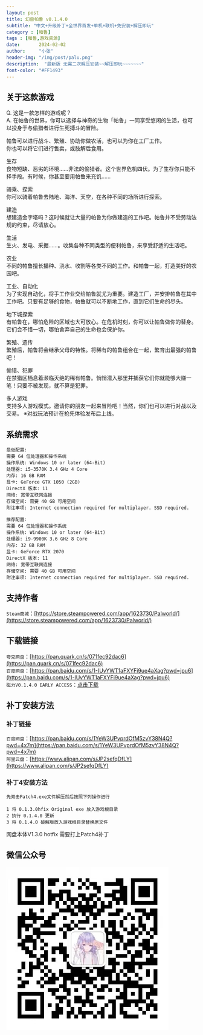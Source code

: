 ```yaml
---
layout: post
title: 幻兽帕鲁 v0.1.4.0 
subtitle: "中文+升级补丁+全世界首发+单机+联机+免安装+解压即玩"
category : [帕鲁]
tags : [帕鲁,游戏资源]
date:       2024-02-02
author:     "小张"
header-img: "/img/post/palu.png"
description:  "最新版 无需二次解压安装~~解压即玩~~~~~~~"
font-color: "#FF1493"
---
```


## 关于这款游戏

Q. 这是一款怎样的游戏呢？  
A. 在帕鲁的世界，你可以选择与神奇的生物「帕鲁」一同享受悠闲的生活，也可以投身于与偷猎者进行生死搏斗的冒险。

帕鲁可以进行战斗、繁殖、协助你做农活，也可以为你在工厂工作。  
你也可以将它们进行售卖，或肢解后食用。

生存  
食物短缺、恶劣的环境……非法的偷猎者。这个世界危机四伏。为了生存你只能不择手段。有时候，你甚至要用帕鲁来充饥……

骑乘、探索  
你可以骑着帕鲁去陆地、海洋、天空，在各种不同的场所进行探索。

建造  
想建造金字塔吗？这时候就让大量的帕鲁为你做建造的工作吧。帕鲁并不受劳动法规的约束，尽请放心。

生活  
生火、发电、采掘……。收集各种不同类型的便利帕鲁，来享受舒适的生活吧。

农业  
不同的帕鲁擅长播种、浇水、收割等各类不同的工作。和帕鲁一起，打造美好的农园吧。

工业、自动化  
为了实现自动化，将手工作业交给帕鲁就尤为重要。建造工厂，并安排帕鲁在其中工作吧。只要有足够的食物，帕鲁就可以不断地工作，直到它们生命的尽头。

地下城探索  
有帕鲁在，哪怕危险的区域也大可放心。在危机时刻，你可以让帕鲁做你的替身。它们会不惜一切，哪怕舍弃自己的生命也会保护你。

繁殖、遗传  
繁殖后，帕鲁将会继承父母的特性。将稀有的帕鲁组合在一起，繁育出最强的帕鲁吧！

偷猎、犯罪  
在禁猎区栖息着濒临灭绝的稀有帕鲁。悄悄潜入那里并捕获它们你就能够大赚一笔！只要不被发现，就不算是犯罪。

多人游戏  
支持多人游戏模式。邀请你的朋友一起来冒险吧！当然，你们也可以进行对战以及交易。
※对战玩法预计在抢先体验发布后上线。


## 系统需求

```text
最低配置:  
需要 64 位处理器和操作系统  
操作系统: Windows 10 or later (64-Bit)  
处理器: i5-3570K 3.4 GHz 4 Core  
内存: 16 GB RAM  
显卡: GeForce GTX 1050 (2GB)  
DirectX 版本: 11  
网络: 宽带互联网连接  
存储空间: 需要 40 GB 可用空间  
附注事项: Internet connection required for multiplayer. SSD required.  
```
```text
推荐配置:
需要 64 位处理器和操作系统
操作系统: Windows 10 or later (64-Bit)
处理器: i9-9900K 3.6 GHz 8 Core
内存: 32 GB RAM
显卡: GeForce RTX 2070
DirectX 版本: 11
网络: 宽带互联网连接
存储空间: 需要 40 GB 可用空间
附注事项: Internet connection required for multiplayer. SSD required.
```

## 支持作者
`Steam商城`：[https://store.steampowered.com/app/1623730/Palworld/](https://store.steampowered.com/app/1623730/Palworld/)

## 下载链接
`夸克网盘`：[https://pan.quark.cn/s/071fec92dac6](https://pan.quark.cn/s/071fec92dac6)  
`百度网盘`：[https://pan.baidu.com/s/1-IUvYWT1aFXYFi9ue4aXag?pwd=jpu6](https://pan.baidu.com/s/1-IUvYWT1aFXYFi9ue4aXag?pwd=jpu6)  
`磁力V0.1.4.0 EARLY ACCESS`：[点击下载](magnet:?xt=urn:btih:26f17e5ef8ef8d26839897b3e61e0b6117089097&dn=Palworld%20%5bSteam-Rip%5d%20by%20Ksenia&tr=http%3a%2f%2fbt.piratbit.club%2f00075796c46ede38c12741b72a29625c%2fannounce&tr=udp%3a%2f%2ftracker.sbsub.com%3a2710%2fannounce&tr=http%3a%2f%2fopen.acgtracker.com%3a1096%2fannounce&tr=udp%3a%2f%2f176.113.68.67%3a6961%2fannounce&tr=udp%3a%2f%2f176.113.71.60%3a6961%2fannounce&tr=http%3a%2f%2f184.105.151.164%3a6969%2fannounce&tr=udp%3a%2f%2f185.83.214.123%3a6969%2fannounce&tr=http%3a%2f%2f51.15.55.204%3a1337%2fannounce&tr=http%3a%2f%2f51.38.230.101%3a80%2fannounce&tr=udp%3a%2f%2f93.158.213.92%3a1337%2fannounce&tr=http%3a%2f%2f95.107.48.115%3a80%2fannounce&tr=http%3a%2f%2faaa.army%3a8866%2fannounce&tr=http%3a%2f%2fbobbialbano.com%3a6969%2fannounce&tr=http%3a%2f%2fderpyradio.net%3a6969%2fannounce&tr=http%3a%2f%2fh4.trakx.nibba.trade%3a80%2fannounce&tr=http%3a%2f%2fopen.acgnxtracker.com%2fannounce&tr=udp%3a%2f%2fopentracker.i2p.rocks%3a6969%2fannounce&tr=http%3a%2f%2fpublictracker.ch%3a6969%2fannounce&tr=udp%3a%2f%2fretracker.sevstar.net%3a2710%2fannounce&tr=http%3a%2f%2frt.tace.ru%3a80%2fannounce&tr=http%3a%2f%2fshare.camoe.cn%3a8080%2fannounce&tr=http%3a%2f%2ft.acg.rip%3a6699%2fannounce&tr=http%3a%2f%2ft.nyaatracker.com%2fannounce&tr=http%3a%2f%2ft.nyaatracker.com%3a80%2fannounce&tr=udp%3a%2f%2ft.overflow.biz%3a6969%2fannounce&tr=udp%3a%2f%2ftr.cili001.com%3a8070%2fannounce&tr=http%3a%2f%2ftracker.anonwebz.xyz%3a8080%2fannounce&tr=udp%3a%2f%2ftracker.dler.org%3a6969%2fannounce&tr=http%3a%2f%2ftracker.files.fm%3a6969%2fannounce&tr=http%3a%2f%2ftracker.gbitt.info%2fannounce&tr=http%3a%2f%2ftracker.gbitt.info%3a80%2fannounce&tr=http%3a%2f%2ftracker.ipv6tracker.ru%3a80%2fannounce&tr=udp%3a%2f%2ftracker.kamigami.org%3a2710%2fannounce&tr=udp%3a%2f%2ftracker.lelux.fi%3a6969%2fannounce&tr=http%3a%2f%2ftracker.noobsubs.net%3a80%2fannounce&tr=http%3a%2f%2ftracker.skyts.cn%3a6969%2fannounce&tr=udp%3a%2f%2ftracker.skyts.net%3a6969%2fannounce&tr=http%3a%2f%2ftracker.ygsub.com%3a6969%2fannounce&tr=udp%3a%2f%2ftracker.zerobytes.xyz%3a1337%2fannounce&tr=http%3a%2f%2ftracker1.itzmx.com%3a8080%2fannounce&tr=udp%3a%2f%2ftracker2.dler.org%3a80%2fannounce&tr=udp%3a%2f%2ftracker2.itzmx.com%3a6961%2fannounce&tr=udp%3a%2f%2ftracker3.itzmx.com%3a6961%2fannounce&tr=udp%3a%2f%2ftracker4.itzmx.com%3a2710%2fannounce&tr=http%3a%2f%2fvpn.flying-datacenter.de%3a6969%2fannounce&tr=http%3a%2f%2fvps02.net.orel.ru%2fannounce&tr=http%3a%2f%2fvps02.net.orel.ru%3a80%2fannounce&tr=https%3a%2f%2f1337.abcvg.info%2fannounce&tr=https%3a%2f%2f1337.abcvg.info%3a443%2fannounce&tr=https%3a%2f%2faaa.army%3a8866%2fannounce&tr=https%3a%2f%2fpublictracker.pp.ua%3a443%2fannounce&tr=https%3a%2f%2ftr.ready4.icu%3a443%2fannounce&tr=https%3a%2f%2ftracker.gbitt.info%2fannounce&tr=https%3a%2f%2ftracker.hama3.net%3a443%2fannounce&tr=https%3a%2f%2ftracker.imgoingto.icu%3a443%2fannounce&tr=https%3a%2f%2ftracker.lelux.fi%3a443%2fannounce&tr=https%3a%2f%2ftracker.nitrix.me%3a443%2fannounce&tr=https%3a%2f%2ftracker.tamersunion.org%3a443%2fannounce&tr=https%3a%2f%2ftrakx.herokuapp.com%3a443%2fannounce&tr=https%3a%2f%2fw.wwwww.wtf%3a443%2fannounce&tr=http%3a%2f%2f176.113.68.67%3a6961%2fannounce&tr=http%3a%2f%2f176.113.71.60%3a6961%2fannounce&tr=udp%3a%2f%2f185.181.60.67%3a80%2fannounce&tr=http%3a%2f%2f185.83.214.123%3a6969%2fannounce&tr=udp%3a%2f%2f207.241.226.111%3a6969%2fannounce&tr=udp%3a%2f%2f207.241.231.226%3a6969%2fannounce&tr=udp%3a%2f%2f208.83.20.20%3a6969%2fannounce&tr=udp%3a%2f%2f212.1.226.176%3a2710%2fannounce&tr=udp%3a%2f%2f212.47.227.58%3a6969%2fannounce&tr=udp%3a%2f%2f217.76.183.53%3a80%2fannounce&tr=udp%3a%2f%2f37.235.174.46%3a2710%2fannounce&tr=udp%3a%2f%2f46.148.18.250%3a2710%2fannounce&tr=udp%3a%2f%2f46.148.18.254%3a2710%2fannounce&tr=udp%3a%2f%2f47.ip-51-68-199.eu%3a6969%2fannounce&tr=udp%3a%2f%2f5.226.148.20%3a6969%2fannounce&tr=udp%3a%2f%2f61626c.net%3a6969%2fannounce&tr=udp%3a%2f%2f62.210.97.59%3a1337%2fannounce&tr=udp%3a%2f%2f6ahddutb1ucc3cp.ru%3a6969%2fannounce&tr=udp%3a%2f%2f91.149.192.31%3a6969%2fannounce&tr=udp%3a%2f%2f91.216.110.52%3a451%2fannounce&tr=http%3a%2f%2f93.158.213.92%3a1337%2fannounce&tr=udp%3a%2f%2fadm.category5.tv%3a6969%2fannounce&tr=udp%3a%2f%2fadmin.videoenpoche.info%3a6969%2fannounce&tr=udp%3a%2f%2fadminion.n-blade.ru%3a6969%2fannounce&tr=udp%3a%2f%2fapi.bitumconference.ru%3a6969%2fannounce&tr=udp%3a%2f%2faruacfilmes.com.br%3a6969%2fannounce&tr=udp%3a%2f%2fbclearning.top%3a6969%2fannounce&tr=udp%3a%2f%2fbenouworldtrip.fr%3a6969%2fannounce&tr=udp%3a%2f%2fbioquantum.co.za%3a6969%2fannounce&tr=udp%3a%2f%2fbitsparadise.info%3a6969%2fannounce&tr=udp%3a%2f%2fblokas.io%3a6969%2fannounce&tr=udp%3a%2f%2fbms-hosxp.com%3a6969%2fannounce&tr=udp%3a%2f%2fbubu.mapfactor.com%3a6969%2fannounce&tr=udp%3a%2f%2fcdn-1.gamecoast.org%3a6969%2fannounce&tr=udp%3a%2f%2fcdn-2.gamecoast.org%3a6969%2fannounce&tr=udp%3a%2f%2fchanchan.uchuu.co.uk%3a6969%2fannounce&tr=udp%3a%2f%2fcutiegirl.ru%3a6969%2fannounce&tr=udp%3a%2f%2fdaveking.com%3a6969%2fannounce&tr=udp%3a%2f%2fdiscord.heihachi.pw%3a6969%2fannounce&tr=udp%3a%2f%2fdpiui.reedlan.com%3a6969%2fannounce&tr=udp%3a%2f%2fedu.uifr.ru%3a6969%2fannounce&tr=udp%3a%2f%2feliastre100.fr%3a6969%2fannounce&tr=udp%3a%2f%2fengplus.ru%3a6969%2fannounce&tr=udp%3a%2f%2ffe.dealclub.de%3a6969%2fannounce&tr=udp%3a%2f%2fforever-tracker.zooki.xyz%3a6969%2fannounce&tr=udp%3a%2f%2finferno.demonoid.is%3a3391%2fannounce&tr=udp%3a%2f%2fipv4.tracker.harry.lu%3a80%2fannounce&tr=udp%3a%2f%2fjosueunhuit.com%3a6969%2fannounce&tr=udp%3a%2f%2fkanal-4.de%3a6969%2fannounce&tr=udp%3a%2f%2fkoli.services%3a6969%2fannounce&tr=udp%3a%2f%2fmail.realliferpg.de%3a6969%2fannounce&tr=udp%3a%2f%2fmovies.zsw.ca%3a6969%2fannounce&tr=udp%3a%2f%2fmts.tvbit.co%3a6969%2fannounce&tr=udp%3a%2f%2fnagios.tks.sumy.ua%3a80%2fannounce&tr=udp%3a%2f%2fns-1.x-fins.com%3a6969%2fannounce&tr=udp%3a%2f%2fopen.stealth.si%3a80%2fannounce&tr=udp%3a%2f%2fopentor.org%3a2710%2fannounce&tr=udp%3a%2f%2fopentracker.arg.bz%3a6969%2fannounce&tr=http%3a%2f%2fopentracker.i2p.rocks%3a6969%2fannounce&tr=udp%3a%2f%2fpublictracker.xyz%3a6969%2fannounce&tr=udp%3a%2f%2fqg.lorzl.gq%3a2710%2fannounce&tr=udp%3a%2f%2fretracker.akado-ural.ru%3a80%2fannounce&tr=udp%3a%2f%2fretracker.lanta-net.ru%3a2710%2fannounce&tr=udp%3a%2f%2fretracker.local.msn-net.ru%3a6969%2fannounce&tr=udp%3a%2f%2fretracker.netbynet.ru%3a2710%2fannounce&tr=http%3a%2f%2fretracker.sevstar.net%3a2710%2fannounce&tr=udp%3a%2f%2frutorrent.frontline-mod.com%3a6969%2fannounce&tr=udp%3a%2f%2fsd-161673.dedibox.fr%3a6969%2fannounce&tr=udp%3a%2f%2fstorage.groupees.com%3a6969%2fannounce&tr=udp%3a%2f%2fteamspeak.value-wolf.org%3a6969%2fannounce&tr=udp%3a%2f%2ftorrent.tdjs.tech%3a6969%2fannounce&tr=http%3a%2f%2ftr.cili001.com%3a8070%2fannounce&tr=udp%3a%2f%2ftracker.0x.tf%3a6969%2fannounce&tr=udp%3a%2f%2ftracker.altrosky.nl%3a6969%2fannounce&tr=udp%3a%2f%2ftracker.blacksparrowmedia.net%3a6969%2fannounce&tr=udp%3a%2f%2ftracker.coppersurfer.tk%3a6969%2fannounce&tr=http%3a%2f%2ftracker.dler.org%3a6969%2fannounce&tr=udp%3a%2f%2ftracker.ds.is%3a6969%2fannounce&tr=udp%3a%2f%2ftracker.dyne.org%3a6969%2fannounce&tr=udp%3a%2f%2ftracker.filemail.com%3a6969%2fannounce&tr=udp%3a%2f%2ftracker.fortu.io%3a6969%2fannounce&tr=http%3a%2f%2ftracker.kamigami.org%3a2710%2fannounce&tr=udp%3a%2f%2ftracker.leechers-paradise.org%3a6969%2fannounce&tr=http%3a%2f%2ftracker.lelux.fi%3a80%2fannounce&tr=udp%3a%2f%2ftracker.opentrackr.org%3a1337%2fannounce&tr=udp%3a%2f%2ftracker.shkinev.me%3a6969%2fannounce&tr=udp%3a%2f%2ftracker.skynetcloud.site%3a6969%2fannounce&tr=http%3a%2f%2ftracker.skyts.net%3a6969%2fannounce&tr=udp%3a%2f%2ftracker.tiny-vps.com%3a6969%2fannounce&tr=udp%3a%2f%2ftracker.uw0.xyz%3a6969%2fannounce&tr=udp%3a%2f%2ftracker.v6speed.org%3a6969%2fannounce&tr=udp%3a%2f%2ftracker.vulnix.sh%3a6969%2fannounce&tr=udp%3a%2f%2ftracker.zemoj.com%3a6969%2fannounce&tr=http%3a%2f%2ftracker.zerobytes.xyz%3a1337%2fannounce&tr=udp%3a%2f%2ftracker.zum.bi%3a6969%2fannounce&tr=udp%3a%2f%2ftracker0.ufibox.com%3a6969%2fannounce&tr=http%3a%2f%2ftracker2.dler.org%3a80%2fannounce&tr=http%3a%2f%2ftracker2.itzmx.com%3a6961%2fannounce&tr=http%3a%2f%2ftracker3.itzmx.com%3a6961%2fannounce&tr=udp%3a%2f%2ftracker6.dler.org%3a2710%2fannounce&tr=udp%3a%2f%2ftracker-udp.gbitt.info%3a80%2fannounce&tr=udp%3a%2f%2fultra.zt.ua%3a6969%2fannounce&tr=udp%3a%2f%2fus-tracker.publictracker.xyz%3a6969%2fannounce&tr=udp%3a%2f%2fvalakas.rollo.dnsabr.com%3a2710%2fannounce&tr=udp%3a%2f%2fvibe.community%3a6969%2fannounce&tr=udp%3a%2f%2fwww.midea123.z-media.com.cn%3a6969%2fannounce&tr=udp%3a%2f%2fzephir.monocul.us%3a6969%2fannounce&tr=http%3a%2f%2f1337.abcvg.info%3a80%2fannounce&tr=http%3a%2f%2f207.241.226.111%3a6969%2fannounce&tr=http%3a%2f%2f207.241.231.226%3a6969%2fannounce&tr=udp%3a%2f%2f46.17.46.112%3a8080%2fannounce&tr=udp%3a%2f%2f49.12.76.8%3a8080%2fannounce&tr=udp%3a%2f%2f%5b2001%3a1b10%3a1000%3a8101%3a0%3a242%3aac11%3a2%5d%3a6969%2fannounce&tr=udp%3a%2f%2f%5b2a00%3ab700%3a1%3a%3a3%3a1dc%5d%3a8080%2fannounce&tr=udp%3a%2f%2f%5b2a01%3a4f8%3ac012%3a8025%3a%3a1%5d%3a8080%2fannounce&tr=udp%3a%2f%2f%5b2a04%3aac00%3a1%3a3dd8%3a%3a1%3a2710%5d%3a2710%2fannounce&tr=http%3a%2f%2fbt.okmp3.ru%3a2710%2fannounce&tr=http%3a%2f%2fbvarf.tracker.sh%3a2086%2fannounce&tr=http%3a%2f%2fch3oh.ru%3a6969%2fannounce&tr=http%3a%2f%2fincine.ru%3a6969%2fannounce&tr=http%3a%2f%2fnyaa.tracker.wf%3a7777%2fannounce&tr=http%3a%2f%2fopen.acgnxtracker.com%3a80%2fannounce&tr=udp%3a%2f%2fretracker.hotplug.ru%3a2710%2fannounce&tr=http%3a%2f%2ftorrentsmd.com%3a8080%2fannounce&tr=udp%3a%2f%2ftracker.birkenwald.de%3a6969%2fannounce&tr=http%3a%2f%2ftracker.bt4g.com%3a2095%2fannounce&tr=udp%3a%2f%2ftracker.dump.cl%3a6969%2fannounce&tr=udp%3a%2f%2ftracker.edkj.club%3a6969%2fannounce&tr=http%3a%2f%2ftracker.electro-torrent.pl%3a80%2fannounce&tr=http%3a%2f%2ftracker.ipv6tracker.org%3a80%2fannounce&tr=http%3a%2f%2ftracker.mywaifu.best%3a6969%2fannounce&tr=http%3a%2f%2ftracker.opentrackr.org%3a1337%2fannounce&tr=udp%3a%2f%2ftracker.qu.ax%3a6969%2fannounce&tr=http%3a%2f%2ftracker.renfei.net%3a8080%2fannounce&tr=http%3a%2f%2fv6-tracker.0g.cx%3a6969%2fannounce&tr=udp%3a%2f%2fwepzone.net%3a6969%2fannounce&tr=http%3a%2f%2fwww.all4nothin.net%3a80%2fannounce.php&tr=http%3a%2f%2fwww.peckservers.com%3a9000%2fannounce&tr=http%3a%2f%2fwww.wareztorrent.com%3a80%2fannounce&tr=https%3a%2f%2ft1.hloli.org%3a443%2fannounce&tr=https%3a%2f%2ftr.burnabyhighstar.com%3a443%2fannounce&tr=https%3a%2f%2ftracker.cloudit.top%3a443%2fannounce&tr=https%3a%2f%2ftracker.gbitt.info%3a443%2fannounce&tr=https%3a%2f%2ftracker.gcrreen.xyz%3a443%2fannounce&tr=https%3a%2f%2ftracker.kuroy.me%3a443%2fannounce&tr=https%3a%2f%2ftracker.lilithraws.cf%3a443%2fannounce&tr=https%3a%2f%2ftracker.lilithraws.org%3a443%2fannounce&tr=https%3a%2f%2ftracker.loligirl.cn%3a443%2fannounce&tr=https%3a%2f%2ftracker.moeblog.cn%3a443%2fannounce&tr=https%3a%2f%2ftracker.netmap.top%3a8443%2fannounce&tr=https%3a%2f%2ftracker.renfei.net%3a443%2fannounce&tr=https%3a%2f%2ftracker.yemekyedim.com%3a443%2fannounce&tr=https%3a%2f%2ftracker1.520.jp%3a443%2fannounce&tr=https%3a%2f%2ftrackers.mlsub.net%3a443%2fannounce&tr=https%3a%2f%2fwww.peckservers.com%3a9443%2fannounce&tr=https%3a%2f%2fyolo.liberbear.com%3a443%2fannounce&tr=udp%3a%2f%2f119.28.71.45%3a8080%2fannounce&tr=udp%3a%2f%2f184.105.151.166%3a6969%2fannounce&tr=udp%3a%2f%2f1c.premierzal.ru%3a6969%2fannounce&tr=http%3a%2f%2f46.17.46.112%3a8080%2fannounce&tr=http%3a%2f%2f49.12.76.8%3a8080%2fannounce&tr=udp%3a%2f%2f52.58.128.163%3a6969%2fannounce&tr=udp%3a%2f%2f6.pocketnet.app%3a6969%2fannounce&tr=http%3a%2f%2f%5b2001%3a1b10%3a1000%3a8101%3a0%3a242%3aac11%3a2%5d%3a6969%2fannounce&tr=udp%3a%2f%2f%5b2001%3a470%3a1%3a189%3a0%3a1%3a2%3a3%5d%3a6969%2fannounce&tr=http%3a%2f%2f%5b2a00%3ab700%3a1%3a%3a3%3a1dc%5d%3a8080%2fannounce&tr=http%3a%2f%2f%5b2a01%3a4f8%3ac012%3a8025%3a%3a1%5d%3a8080%2fannounce&tr=udp%3a%2f%2f%5b2a03%3a7220%3a8083%3acd00%3a%3a1%5d%3a451%2fannounce&tr=http%3a%2f%2f%5b2a04%3aac00%3a1%3a3dd8%3a%3a1%3a2710%5d%3a2710%2fannounce&tr=udp%3a%2f%2f%5b2a0f%3ae586%3af%3af%3a%3a81%5d%3a6969%2fannounce&tr=udp%3a%2f%2facxx.de%3a6969%2fannounce&tr=udp%3a%2f%2faegir.sexy%3a6969%2fannounce&tr=udp%3a%2f%2fblack-bird.ynh.fr%3a6969%2fannounce&tr=udp%3a%2f%2fbt.ktrackers.com%3a6666%2fannounce&tr=udp%3a%2f%2fbt.rer.lol%3a2710%2fannounce&tr=udp%3a%2f%2fbt1.archive.org%3a6969%2fannounce&tr=udp%3a%2f%2fbt2.archive.org%3a6969%2fannounce&tr=udp%3a%2f%2fconcen.org%3a6969%2fannounce&tr=udp%3a%2f%2fd40969.acod.regrucolo.ru%3a6969%2fannounce&tr=udp%3a%2f%2fec2-18-191-163-220.us-east-2.compute.amazonaws.com%3a6969%2fannounce&tr=udp%3a%2f%2fepider.me%3a6969%2fannounce&tr=udp%3a%2f%2fevan.im%3a6969%2fannounce&tr=udp%3a%2f%2fexodus.desync.com%3a6969%2fannounce&tr=udp%3a%2f%2ffh2.cmp-gaming.com%3a6969%2fannounce&tr=udp%3a%2f%2ffree.publictracker.xyz%3a6969%2fannounce&tr=udp%3a%2f%2fhz.is%3a1337%2fannounce&tr=udp%3a%2f%2fipv6.fuuuuuck.com%3a6969%2fannounce&tr=udp%3a%2f%2fisk.richardsw.club%3a6969%2fannounce&tr=udp%3a%2f%2fmail.artixlinux.org%3a6969%2fannounce&tr=udp%3a%2f%2fmoonburrow.club%3a6969%2fannounce&tr=udp%3a%2f%2fnew-line.net%3a6969%2fannounce&tr=udp%3a%2f%2fns1.monolithindustries.com%3a6969%2fannounce&tr=udp%3a%2f%2fodd-hd.fr%3a6969%2fannounce&tr=udp%3a%2f%2foh.fuuuuuck.com%3a6969%2fannounce&tr=udp%3a%2f%2fopen.demonii.com%3a1337%2fannounce&tr=udp%3a%2f%2fopen.dstud.io%3a6969%2fannounce&tr=udp%3a%2f%2fopen.free-tracker.ga%3a6969%2fannounce&tr=udp%3a%2f%2fopen.tracker.ink%3a6969%2fannounce&tr=udp%3a%2f%2fopen.u-p.pw%3a6969%2fannounce&tr=udp%3a%2f%2fopen.xxtor.com%3a3074%2fannounce&tr=udp%3a%2f%2fopentracker.io%3a6969%2fannounce&tr=udp%3a%2f%2fp4p.arenabg.com%3a1337%2fannounce&tr=udp%3a%2f%2fprivate.anonseed.com%3a6969%2fannounce&tr=udp%3a%2f%2fpublic.tracker.vraphim.com%3a6969%2fannounce&tr=http%3a%2f%2fretracker.hotplug.ru%3a2710%2fannounce&tr=udp%3a%2f%2fretracker.lanta.me%3a2710%2fannounce&tr=udp%3a%2f%2fretracker01-msk-virt.corbina.net%3a80%2fannounce&tr=udp%3a%2f%2fryjer.com%3a6969%2fannounce&tr=udp%3a%2f%2fsabross.xyz%3a6969%2fannounce&tr=udp%3a%2f%2fsanincode.com%3a6969%2fannounce&tr=udp%3a%2f%2ftamas3.ynh.fr%3a6969%2fannounce&tr=udp%3a%2f%2fthouvenin.cloud%3a6969%2fannounce&tr=udp%3a%2f%2ftk1.trackerservers.com%3a8080%2fannounce&tr=udp%3a%2f%2ftorrents.artixlinux.org%3a6969%2fannounce&tr=udp%3a%2f%2ftracker.0x7c0.com%3a6969%2fannounce&tr=udp%3a%2f%2ftracker.4.babico.name.tr%3a3131%2fannounce&tr=udp%3a%2f%2ftracker.6.babico.name.tr%3a6969%2fannounce&tr=udp%3a%2f%2ftracker.anima.nz%3a6969%2fannounce&tr=udp%3a%2f%2ftracker.artixlinux.org%3a6969%2fannounce&tr=http%3a%2f%2ftracker.birkenwald.de%3a6969%2fannounce&tr=udp%3a%2f%2ftracker.bittor.pw%3a1337%2fannounce&tr=udp%3a%2f%2ftracker.ccp.ovh%3a6969%2fannounce&tr=udp%3a%2f%2ftracker.cubonegro.lol%3a6969%2fannounce&tr=udp%3a%2f%2ftracker.cyberia.is%3a6969%2fannounce&tr=udp%3a%2f%2ftracker.dler.com%3a6969%2fannounce&tr=http%3a%2f%2ftracker.dump.cl%3a6969%2fannounce&tr=http%3a%2f%2ftracker.edkj.club%3a6969%2fannounce&tr=udp%3a%2f%2ftracker.fnix.net%3a6969%2fannounce&tr=udp%3a%2f%2ftracker.mirrorbay.org%3a6969%2fannounce&tr=udp%3a%2f%2ftracker.moeking.me%3a6969%2fannounce&tr=udp%3a%2f%2ftracker.openbittorrent.com%3a6969%2fannounce&tr=http%3a%2f%2ftracker.qu.ax%3a6969%2fannounce&tr=udp%3a%2f%2ftracker.srv00.com%3a6969%2fannounce&tr=udp%3a%2f%2ftracker.swateam.org.uk%3a2710%2fannounce&tr=udp%3a%2f%2ftracker.t-rb.org%3a6969%2fannounce&tr=udp%3a%2f%2ftracker.theoks.net%3a6969%2fannounce&tr=udp%3a%2f%2ftracker.therarbg.com%3a6969%2fannounce&tr=udp%3a%2f%2ftracker.therarbg.to%3a6969%2fannounce&tr=udp%3a%2f%2ftracker.torrent.eu.org%3a451%2fannounce&tr=udp%3a%2f%2ftracker.torrust-demo.com%3a6969%2fannounce&tr=udp%3a%2f%2ftracker.tryhackx.org%3a6969%2fannounce&tr=udp%3a%2f%2ftracker1.bt.moack.co.kr%3a80%2fannounce&tr=udp%3a%2f%2ftracker1.myporn.club%3a9337%2fannounce&tr=udp%3a%2f%2ftracker2.dler.com%3a80%2fannounce&tr=http%3a%2f%2ftracker4.itzmx.com%3a2710%2fannounce&tr=udp%3a%2f%2fttk2.nbaonlineservice.com%3a6969%2fannounce&tr=udp%3a%2f%2fu4.trakx.crim.ist%3a1337%2fannounce&tr=udp%3a%2f%2fu6.trakx.crim.ist%3a1337%2fannounce&tr=udp%3a%2f%2fuploads.gamecoast.net%3a6969%2fannounce&tr=http%3a%2f%2fwepzone.net%3a6969%2fannounce&tr=udp%3a%2f%2fx.t-1.org%3a6969%2fannounce&tr=udp%3a%2f%2fy.paranoid.agency%3a6969%2fannounce&tr=udp%3a%2f%2fyahor.of.by%3a6969%2fannounce&tr=wss%3a%2f%2ftracker.openwebtorrent.com%3a443%2fannounce&tr=http%3a%2f%2faboutbeautifulgallopinghorsesinthegreenpasture.online%3a80%2fannounce&tr=http%3a%2f%2fipv6.rer.lol%3a6969%2fannounce&tr=http%3a%2f%2fmovies.zsw.ca%3a6969%2fannounce&tr=http%3a%2f%2fopen.tracker.ink%3a6969%2fannounce&tr=http%3a%2f%2fr.l5.ca%3a6969%2fannounce&tr=http%3a%2f%2ftracker.dler.com%3a6969%2fannounce&tr=http%3a%2f%2furaniumhexafluori.de%3a1919%2fannounce&tr=https%3a%2f%2fopentracker.i2p.rocks%3a443%2fannounce&tr=https%3a%2f%2fshahidrazi.online%3a443%2fannounce&tr=https%3a%2f%2ftr.qfruiti.com%3a443%2fannounce&tr=https%3a%2f%2ftr.qfruiti.in%3a443%2fannounce&tr=https%3a%2f%2ftracker.ipfsscan.io%3a443%2fannounce&tr=udp%3a%2f%2fapi.alarmasqueretaro.com%3a3074%2fannounce&tr=udp%3a%2f%2fbt.rer.lol%3a6969%2fannounce&tr=udp%3a%2f%2fjutone.com%3a6969%2fannounce&tr=udp%3a%2f%2fmartin-gebhardt.eu%3a25%2fannounce&tr=udp%3a%2f%2fsu-data.com%3a6969%2fannounce&tr=http%3a%2f%2ft.overflow.biz%3a6969%2fannounce&tr=udp%3a%2f%2fthinking.duckdns.org%3a6969%2fannounce&tr=udp%3a%2f%2ftracker.auctor.tv%3a6969%2fannounce&tr=udp%3a%2f%2ftracker.ddunlimited.net%3a6969%2fannounce&tr=udp%3a%2f%2ftracker.picotorrent.one%3a6969%2fannounce&tr=udp%3a%2f%2fwww.torrent.eu.org%3a451%2fannounce)

## 补丁安装方法
### 补丁链接
`百度网盘`：[https://pan.baidu.com/s/1YeW3UPvprdOfM5zvY38N4Q?pwd=4x7m](https://pan.baidu.com/s/1YeW3UPvprdOfM5zvY38N4Q?pwd=4x7m)  
`阿里云盘`：[https://www.alipan.com/s/JP2sefqDfLY](https://www.alipan.com/s/JP2sefqDfLY)
### 补丁4安装方法
```text
先双击Patch4.exe文件解压然后按照下列操作进行

1 将 0.1.3.0hfix Original exe 放入游戏根目录
2 执行 0.1.4.0 更新
3 将 0.1.4.0 破解版放入游戏根目录替换原文件
```
网盘本体V1.3.0 hotfix 需要打上Patch4补丁

## 微信公众号
![微信公众号](/img/post/qrcode_WeChatPublic.jpg)
